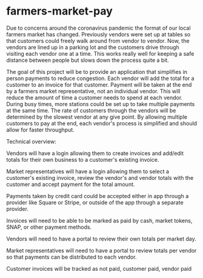 # farmers-market-pay
Due to concerns around the coronavirus pandemic the format of our local farmers market has changed. Previously vendors were set up at tables so that customers could freely walk around from vendor to vendor. Now, the vendors are lined up in a parking lot and the customers drive through visiting each vendor one at a time. This works really well for keeping a safe distance between people but slows down the process quite a bit.

The goal of this project will be to provide an application that simplifies in person payments to reduce congestion. Each vendor will add the total for a customer to an invoice for that customer. Payment will be taken at the end by a farmers market representative, not an individual vendor. This will reduce the amount of time a customer needs to spend at each vendor. During busy times, more stations could be set up to take multiple payments at the same time. The rate of customers through the vendors will be determined by the slowest vendor at any give point. By allowing multiple customers to pay at the end, each vendor's process is simplified and should allow for faster throughput.

Technical overview:

Vendors will have a login allowing them to create invoices and add/edit totals for their own business to a customer's existing invoice.

Market representatives will have a login allowing them to select a customer's existing invoice, review the vendor's and vendor totals with the customer and accept payment for the total amount.

Payments taken by credit card could be accepted either in app through a provider like Square or Stripe, or outside of the app through a separate provider.

Invoices will need to be able to be marked as paid by cash, market tokens, SNAP, or other payment methods.

Vendors will need to have a portal to review their own totals per market day.

Market representatives will need to have a portal to review totals per vendor so that payments can be distributed to each vendor.

Customer invoices will be tracked as not paid, customer paid, vendor paid
